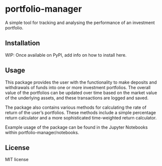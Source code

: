 # portfolio-manager

A simple tool for tracking and analysing the performance of an investment portfolio.

## Installation

WIP: Once available on PyPI, add info on how to install here.

## Usage

This package provides the user with the functionality to make deposits and withdrawals 
of funds into one or more investment portfolios. The overall value of the portfolios 
can be updated over time based on the market value of the underlying assets, and these 
transactions are logged and saved.

The package also contains various methods for calculating the rate of return of the 
user’s portfolios. These methods include a simple percentage return calculator and a 
more sophisticated time-weighted return calculator.

Example usage of the package can be found in the Jupyter Notebooks within 
portfolio-manager/notebooks.

## License

MIT license
